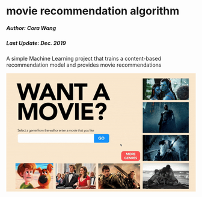 # movie recommendation algorithm
##### Author: Cora Wang
##### Last Update: Dec. 2019

A simple Machine Learning project that trains a content-based recommendation model and provides movie recommendations

![](demo.gif)